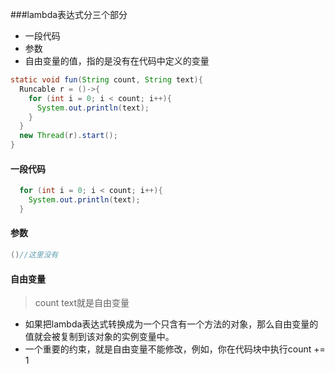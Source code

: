 ###lambda表达式分三个部分
- 一段代码 
- 参数 
- 自由变量的值，指的是没有在代码中定义的变量

```java
static void fun(String count, String text){
  Runcable r = ()->{
    for (int i = 0; i < count; i++){
      System.out.println(text);
    }
  }
  new Thread(r).start();
}
```

#### 一段代码
```java
  for (int i = 0; i < count; i++){
    System.out.println(text);
  }
```
#### 参数
```java
()//这里没有
```
#### 自由变量
>count text就是自由变量

* 如果把lambda表达式转换成为一个只含有一个方法的对象，那么自由变量的值就会被复制到该对象的实例变量中。
* 一个重要的约束，就是自由变量不能修改，例如，你在代码块中执行count += 1

